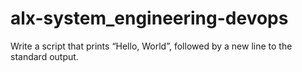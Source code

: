 # alx-system_engineering-devops
Write a script that prints “Hello, World”, followed by a new line to the standard output.